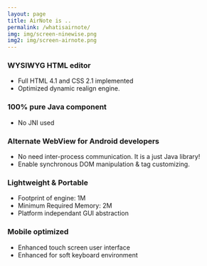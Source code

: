 ```yaml
---
layout: page
title: AirNote is ..
permalink: /whatisairnote/
img: img/screen-ninewise.png
img2: img/screen-airnote.png
---
```



### WYSIWYG HTML editor

  - Full HTML 4.1 and CSS 2.1 implemented
  - Optimized dynamic realign engine.

### 100% pure Java component

  - No JNI used

### Alternate WebView for Android developers

  - No need inter-process communication. It is a just Java library!
  - Enable synchronous DOM manipulation & tag customizing.

### Lightweight & Portable

  - Footprint of engine: 1M
  - Minimum Required Memory: 2M
  - Platform independant GUI abstraction

### Mobile optimized

  - Enhanced touch screen user interface
  - Enhanced for soft keyboard environment
